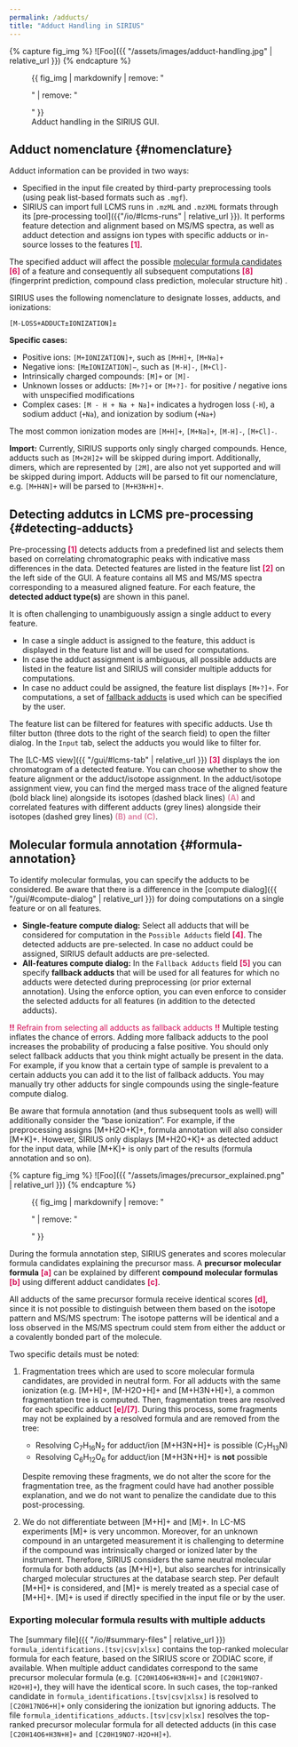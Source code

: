 ```yaml
---
permalink: /adducts/
title: "Adduct Handling in SIRIUS"
---
```


{% capture fig_img %}
![Foo]({{ "/assets/images/adduct-handling.jpg" | relative_url }})
{% endcapture %}

<figure>
  {{ fig_img | markdownify | remove: "<p>" | remove: "</p>" }}
  <figcaption>Adduct handling in the SIRIUS GUI.</figcaption>
</figure>

## Adduct nomenclature {#nomenclature}

Adduct information can be provided in two ways:

- Specified in the input file created by third-party preprocessing tools (using peak list-based formats such as `.mgf`).
- SIRIUS can import full LCMS runs in `.mzML` and `.mzXML` formats through its [pre-processing tool]({{"/io/#lcms-runs" | relative_url }}). It performs feature detection and alignment based on MS/MS spectra, as well as adduct detection and assigns ion types with specific adducts or in-source losses to the features <span style="color:#d40f57">**[1]**</span>.

The specified adduct will affect the possible [molecular formula candidates](#formula-annotation) <span style="color:#d40f57">**[6]**</span> of a feature and consequently all subsequent computations <span style="color:#d40f57">**[8]**</span> (fingerprint prediction, compound class prediction, molecular structure hit) .

[//]: # (TODO: Adduct will be considered during all computations ⇒ results are neutral compounds without ionization and adducts. )

SIRIUS uses the following nomenclature to designate losses, adducts, and ionizations:

`[M-LOSS+ADDUCT±IONIZATION]±`

**Specific cases:**

- Positive ions: `[M+IONIZATION]+`, such as `[M+H]+`, `[M+Na]+`
- Negative ions: `[M±IONIZATION]−`, such as `[M-H]-`, `[M+Cl]-`
- Intrinsically charged compounds: `[M]+` or `[M]-` 
- Unknown losses or adducts: `[M+?]+` or `[M+?]-`  for positive / negative ions with unspecified modifications
- Complex cases: `[M - H + Na + Na]+` indicates a hydrogen loss (`-H`), a sodium adduct (`+Na`), and ionization by sodium (`+Na+`)

The most common ionization modes are `[M+H]+`, `[M+Na]+`, `[M-H]-`, `[M+Cl]-`. 

**Import:**
Currently, SIRIUS supports only singly charged compounds. Hence, adducts such as `[M+2H]2+` will be skipped during import. Additionally, dimers, which are represented by `[2M]`, are also not yet supported and will be skipped during import. Adducts will be parsed to fit our nomenclature, e.g. `[M+H4N]+` will be parsed to `[M+H3N+H]+`.


## Detecting addutcs in LCMS pre-processing {#detecting-adducts}

[//]: # (TODO: add something about the alignment)

Pre-processing <span style="color:#d40f57">**[1]**</span> detects adducts from a predefined list and selects them based on correlating chromatographic peaks with indicative mass differences in the data. Detected features are listed in the feature list <span style="color:#d40f57">**[2]**</span> on the left side of the GUI. A feature contains all MS and MS/MS spectra corresponding to a measured aligned feature. For each feature, the **detected adduct type(s)** are shown in this panel.

It is often challenging to unambiguously assign a single adduct to every feature.
- In case a single adduct is assigned to the feature, this adduct is displayed in the feature list and will be used for computations.
- In case the adduct assignment is ambiguous, all possible adducts are listed in the feature list and SIRIUS will consider multiple adducts for computations.
- In case no adduct could be assigned, the feature list displays `[M+?]+`. For computations, a set of [fallback adducts](#formula-annotation) is used which can be specified by the user.

The feature list can be filtered for features with specific adducts. Use th filter button (three dots to the right of the search field) to open the filter dialog. In the `Input` tab, select the adducts you would like to filter for. 

The [LC-MS view]({{ "/gui/#lcms-tab" | relative_url }}) <span style="color:#d40f57">**[3]**</span> displays the ion chromatogram of a detected feature. You can choose whether to show the feature alignment or the adduct/isotope assignment. In the adduct/isotope assignment view, you can find the merged mass trace of the aligned feature (bold black line) alongside its isotopes (dashed black lines) <span style="color:#de87a7">**(A)**</span> and correlated features with different adducts (grey lines) alongside their isotopes (dashed grey lines) <span style="color:#de87a7">**(B) and (C)**</span>.

## Molecular formula annotation {#formula-annotation}

To identify molecular formulas, you can specify the adducts to be considered. Be aware that there is a difference in the [compute dialog]({{ "/gui/#compute-dialog" | relative_url }}) for doing computations on a single feature or on all features.

- **Single-feature compute dialog:** Select all adducts that will be considered for computation in the `Possible Adducts` field <span style="color:#d40f57">**[4]**</span>. The detected adducts are pre-selected. In case no adduct could be assigned, SIRIUS default adducts are pre-selected. 
- **All-features compute dialog:** In the `Fallback Adducts` field <span style="color:#d40f57">**[5]**</span> you can specify **fallback adducts** that will be used for all features for which no adducts were detected during preprocessing (or prior external annotation). Using the enforce option, you can even enforce to consider the selected adducts for all features (in addition to the detected adducts).

<span style="color:#d40f57">**!!** Refrain from selecting all adducts as fallback adducts **!!**</span> Multiple testing inflates the chance of errors.
Adding more fallback adducts to the pool increases the probability of producing a false positive.
You should only select fallback adducts that you think might actually be present in the data. For example, if you know that a certain type of sample is prevalent to a certain adducts you can add it to the list of fallback adducts. You may manually try other adducts for single compounds using the single-feature compute dialog.

Be aware that formula annotation (and thus subsequent tools as well) will additionally consider the “base ionization”. For example, if the preprocessing assigns [M+H2O+K]+, formula annotation will also consider [M+K]+. However, SIRIUS only displays [M+H2O+K]+ as detected adduct for the input data, while [M+K]+ is only part of the results (formula annotation and so on).

{% capture fig_img %}
![Foo]({{ "/assets/images/precursor_explained.png" | relative_url }})
{% endcapture %}

<figure>
  {{ fig_img | markdownify | remove: "<p>" | remove: "</p>" }}
</figure>

During the formula annotation step, SIRIUS generates and scores molecular formula candidates explaining the precursor mass. A **precursor molecular formula** <span style="color:#d40f57">**[a]**</span> can be explained by different **compound molecular formulas** <span style="color:#d40f57">**[b]**</span>  using different adduct candidates <span style="color:#d40f57">**[c]**</span>.

All adducts of the same precursor formula receive identical scores <span style="color:#d40f57">**[d]**</span>, since it is not possible to distinguish between them based on the isotope pattern and MS/MS spectrum: The isotope patterns will be identical and a loss observed in the MS/MS spectrum could stem from either the adduct or a covalently bonded part of the molecule.


Two specific details must be noted:
1. Fragmentation trees which are used to score molecular formula candidates, are provided in neutral form. For all adducts with the same ionization (e.g. [M+H]+, [M-H2O+H]+ and [M+H3N+H]+), a common fragmentation tree is computed. Then, fragmentation trees are resolved for each specific adduct <span style="color:#d40f57">**[e]/[7]**</span>. During this process, some fragments may not be explained by a resolved formula and are removed from the tree:
   - Resolving C<sub>7</sub>H<sub>16</sub>N<sub>2</sub> for adduct/ion [M+H3N+H]+ is possible (C<sub>7</sub>H<sub>13</sub>N)
   - Resolving C<sub>6</sub>H<sub>12</sub>O<sub>6</sub> for adduct/ion [M+H3N+H]+ is **not** possible
  
   Despite removing these fragments, we do not alter the score for the fragmentation tree, as the fragment could have had another possible explanation, and we do not want to penalize the candidate due to this post-processing.
2. We do not differentiate between [M+H]+ and [M]+. In LC-MS experiments [M]+ is very uncommon. Moreover, for an unknown compound in an untargeted measurement it is challenging to determine if the compound was intrinsically charged or ionized later by the instrument. Therefore, SIRIUS considers the same neutral molecular formula for both adducts (as [M+H]+), but also searches for intrinsically charged molecular structures at the database search step. Per default [M+H]+ is considered, and [M]+ is merely treated as a special case of [M+H]+. [M]+ is used if directly specified in the input file or by the user.

### Exporting molecular formula results with multiple adducts 

The [summary file]({{ "/io/#summary-files" | relative_url }}) `formula_identifications.[tsv|csv|xlsx]` contains the top-ranked molecular formula for each feature, based on the SIRIUS score or ZODIAC score, if available.
When multiple adduct candidates correspond to the same precursor molecular formula (e.g. `[C20H14O6+H3N+H]+` and `[C20H19NO7-H2O+H]+`),
they will have the identical score.
In such cases, the top-ranked candidate in `formula_identifications.[tsv|csv|xlsx]` is resolved
to `[C20H17NO6+H]+` only considering the ionization but ignoring adducts.
The file `formula_identifications_adducts.[tsv|csv|xlsx]` resolves the top-ranked precursor molecular formula
for all detected adducts (in this case
`[C20H14O6+H3N+H]+` and `[C20H19NO7-H2O+H]+`). 
